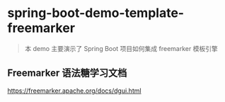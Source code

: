 # spring-boot-demo-template-freemarker

> 本 demo 主要演示了 Spring Boot 项目如何集成 freemarker 模板引擎

## Freemarker 语法糖学习文档

https://freemarker.apache.org/docs/dgui.html